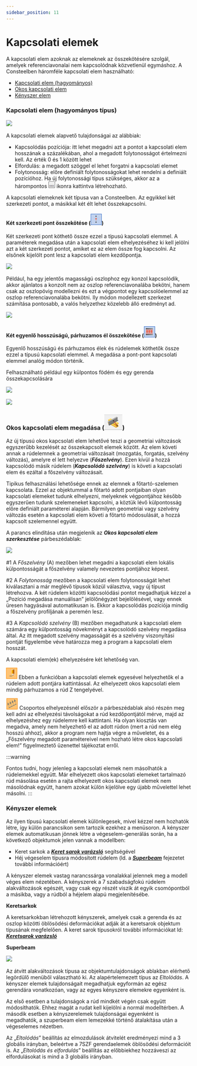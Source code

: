 ```yaml
---
sidebar_position: 11
---
```

# Kapcsolati elemek

<!-- wp:paragraph -->

A kapcsolati elem azoknak az elemeknek az összekötésére szolgál, amelyek referenciavonalai nem kapcsolódnak közvetlenül egymáshoz. A Consteelben háromféle kapcsolati elem használható:

<!-- /wp:paragraph -->

<!-- wp:list -->

- [Kapcsolati elem (hagyományos)](#kapcsolati-elem-hagyományos-típus)
- [Okos kapcsolati elem](#okos-kapcsolati-elem-megadása)
- [Kényszer elem](#kényszer-elemek)

<!-- /wp:list -->

<!-- wp:heading {"level":3} -->

### Kapcsolati elem (hagyományos típus)

<!-- /wp:heading -->

<!-- wp:image {"id":35085,"width":324,"height":77,"sizeSlug":"full","linkDestination":"media","className":"is-style-editorskit-rounded"} -->

[![](https://Consteelsoftware.com/wp-content/uploads/2022/04/tab_kapcsolati_elem.png)](./img/wp-content-uploads-2022-04-tab_kapcsolati_elem.png)

<!-- /wp:image -->

<!-- wp:paragraph -->

A kapcsolati elemek alapvető tulajdonságai az alábbiak:

<!-- /wp:paragraph -->

<!-- wp:list -->

- Kapcsolódás pozíciója: itt lehet megadni azt a pontot a kapcsolati elem hosszának a százalékában, ahol a megadott folytonosságot értelmezni kell. Az érték 0 és 1 között lehet
- Elfordulás: a megadott szöggel el lehet forgatni a kapcsolati elemet
- Folytonosság: előre definiált folytonosságokat lehet rendelni a definiált pozícióhoz. Ha új folytonossági típus szükséges, akkor az a hárompontos ![](./img/wp-content-uploads-2021-04-3dots-button.png) ikonra kattintva létrehozható.

<!-- /wp:list -->

<!-- wp:paragraph {"align":"justify"} -->

A kapcsolati elemeknek két típusa van a Consteelben. Az egyikkel két szerkezeti pontot, a másikkal két élt lehet összekapcsolni.

<!-- /wp:paragraph -->

<!-- wp:heading {"level":4} -->

#### Két szerkezeti pont összekötése (![](./img/wp-content-uploads-2021-04-cmd_link_point.png))

<!-- /wp:heading -->

<!-- wp:paragraph -->

Két szerkezeti pont köthető össze ezzel a típusú kapcsolati elemmel. A paraméterek megadása után a kapcsolati elem elhelyezéséhez ki kell jelölni azt a két szerkezeti pontot, amiket ez az elem össze fog kapcsolni. Az elsőnek kijelölt pont lesz a kapcsolati elem kezdőpontja.

<!-- /wp:paragraph -->

<!-- wp:image {"align":"center","id":35093,"width":358,"height":193,"sizeSlug":"full","linkDestination":"media","className":"is-style-editorskit-rounded"} -->

[![](https://Consteelsoftware.com/wp-content/uploads/2022/04/dial_kapcs_pont.png)](./img/wp-content-uploads-2022-04-dial_kapcs_pont.png)

<!-- /wp:image -->

<!-- wp:paragraph {"align":"justify"} -->

Például, ha egy jelentős magasságú oszlophoz egy konzol kapcsolódik, akkor ajánlatos a konzolt nem az oszlop referenciavonalába bekötni, hanem csak az oszlopövig modellezni és ezt a végpontot egy kapcsolóelemmel az oszlop referenciavonalába bekötni. Ily módon modellezett szerkezet számítása pontosabb, a valós helyzethez közelebb álló eredményt ad.

<!-- /wp:paragraph -->

<!-- wp:image {"align":"center","id":35101,"width":461,"height":261,"sizeSlug":"full","linkDestination":"media","className":"is-style-editorskit-rounded"} -->

[![](https://Consteelsoftware.com/wp-content/uploads/2022/04/scr_kapcs_pelda.png)](./img/wp-content-uploads-2022-04-scr_kapcs_pelda.png)

<!-- /wp:image -->

<!-- wp:heading {"level":4} -->

#### Két egyenlő hosszúságú, párhuzamos él összekötése (![](./img/wp-content-uploads-2021-04-cmd_link_line.png))

<!-- /wp:heading -->

<!-- wp:paragraph -->

Egyenlő hosszúságú és párhuzamos élek és rúdelemek köthetők össze ezzel a típusú kapcsolati elemmel. A megadása a pont-pont kapcsolati elemmel analóg módon történik.

<!-- /wp:paragraph -->

<!-- wp:paragraph -->

Felhasználható például egy külpontos födém és egy gerenda összekapcsolására

<!-- /wp:paragraph -->

<!-- wp:image {"align":"center","id":9046,"width":698,"height":296,"sizeSlug":"full","linkDestination":"media"} -->

[![](https://Consteelsoftware.com/wp-content/uploads/2021/04/6-10-slab-to-beam_1.jpg)](./img/wp-content-uploads-2021-04-6-10-slab-to-beam_1.jpg)

<!-- /wp:image -->

<!-- wp:image {"align":"center","id":9052,"width":698,"height":295,"sizeSlug":"full","linkDestination":"media"} -->

[![](https://Consteelsoftware.com/wp-content/uploads/2021/04/6-10-slab-to-beam_2.jpg)](./img/wp-content-uploads-2021-04-6-10-slab-to-beam_2.jpg)

<!-- /wp:image -->

<!-- wp:heading {"level":3} -->

### Okos kapcsolati elem megadása (![](./img/wp-content-uploads-2021-04-cmd_smartlink.png))

<!-- /wp:heading -->

<!-- wp:paragraph {"align":"justify"} -->

Az új típusú okos kapcsolati elem lehetővé teszi a geometriai változások egyszerűbb kezelését az összekapcsolt elemek között. Az elem követi annak a rúdelemnek a geometriai változásait (mozgatás, forgatás, szelvény változás), amelyre el lett helyezve (_**Főszelvény**_). Ezen kívül a hozzá kapcsolódó másik rúdelem (_**Kapcsolódó szelvény**_) is követi a kapcsolati elem és ezáltal a főszelvény változásait.

<!-- /wp:paragraph -->

<!-- wp:paragraph {"align":"justify"} -->

Tipikus felhasználási lehetősége ennek az elemnek a főtartó-szelemen kapcsolata. Ezzel az objektummal a főtartó adott pontjaiban olyan kapcsolati elemeket tudunk elhelyezni, melyeknek végpontjához később egyszerűen tudunk szelemeneket kapcsolni, a köztük lévő külpontosság előre definiált paraméterei alapján. Bármilyen geometriai vagy szelvény változás esetén a kapcsolati elem követi a főtartó módosulását, a hozzá kapcsolt szelemennel együtt.

<!-- /wp:paragraph -->

<!-- wp:paragraph -->

A parancs elindítása után megjelenik az _**Okos kapcsolati elem szerkesztése**_ párbeszédablak:

<!-- /wp:paragraph -->

<!-- wp:image {"align":"center","id":35109,"width":625,"height":518,"sizeSlug":"full","linkDestination":"media","className":"is-style-editorskit-rounded"} -->

[![](https://Consteelsoftware.com/wp-content/uploads/2022/04/dial_okos_kapcs.png)](./img/wp-content-uploads-2022-04-dial_okos_kapcs.png)

<!-- /wp:image -->

<!-- wp:paragraph {"align":"justify"} -->

\#1 A _Főszelvény_ (A) mezőben lehet megadni a kapcsolati elem lokális külpontosságát a főszelvény valamely nevezetes pontjához képest.

<!-- /wp:paragraph -->

<!-- wp:paragraph {"align":"justify"} -->

\#2 A _Folytonosság_ mezőben a kapcsolati elem folytonosságát lehet kiválasztani a már meglévő típusok közül választva, vagy új típust létrehozva. A két rúdelem közötti kapcsolódási pontot megadhatjuk kézzel a „Pozíció megadása manuálisan” jelölőnégyzet bejelölésével, vagy ennek üresen hagyásával automatikusan is. Ekkor a kapcsolódás pozíciója mindig a főszelvény profiljának a peremén lesz.

<!-- /wp:paragraph -->

<!-- wp:paragraph {"align":"justify"} -->

\#3 A _Kapcsolódó szelvény_ (B) mezőben megadhatunk a kapcsolati elem számára egy külpontosság növekményt a kapcsolódó szelvény megadása által. Az itt megadott szelvény magasságát és a szelvény viszonyítási pontját figyelembe véve határozza meg a program a kapcsolati elem hosszát.

<!-- /wp:paragraph -->

<!-- wp:paragraph -->

A kapcsolati elem(ek) elhelyezésére két lehetőség van.

<!-- /wp:paragraph -->

<!-- wp:paragraph {"align":"justify"} -->

![](./img/wp-content-uploads-2021-04-5-3-draw-ico-11.png) Ebben a funkcióban a kapcsolati elemek egyesével helyezhetők el a rúdelem adott pontjára kattintással. Az elhelyezett okos kapcsolati elem mindig párhuzamos a rúd Z tengelyével.

<!-- /wp:paragraph -->

<!-- wp:paragraph {"align":"justify"} -->

![](./img/wp-content-uploads-2021-04-cmd_multi_place.png) Csoportos elhelyezésnél először a párbeszédablak alsó részén meg kell adni az elhelyezési távolságokat a rúd kezdőpontjától mérve, majd az elhelyezéshez egy rúdelemre kell kattintani. Ha olyan kiosztás van megadva, amely nem helyezhető el az adott rúdon (mert a rúd nem elég hosszú ahhoz), akkor a program nem hajtja végre a műveletet, és a „Főszelvény megadott paramétereivel nem hozható létre okos kapcsolati elem!” figyelmeztető üzenettel tájékoztat erről.

<!-- /wp:paragraph -->

<!-- wp:image {"align":"left","id":21420,"width":67,"height":71,"sizeSlug":"full","linkDestination":"none"} -->

:::warning

Fontos tudni, hogy jelenleg a kapcsolati elemek nem másolhatók a rúdelemekkel együtt. Már elhelyezett okos kapcsolati elemeket tartalmazó rúd másolása esetén a rajta elhelyezett okos kapcsolati elemek nem másolódnak együtt, hanem azokat külön kijelölve egy újabb művelettel lehet másolni.
:::
<!-- /wp:paragraph -->

<!-- wp:spacer {"height":"10px"} -->

<!-- /wp:spacer -->

<!-- wp:heading {"level":3} -->

### Kényszer elemek

<!-- /wp:heading -->

<!-- wp:paragraph {"align":"justify"} -->

Az ilyen típusú kapcsolati elemek különlegesek, mivel kézzel nem hozhatók létre, így külön parancsikon sem tartozik ezekhez a menüsoron. A kényszer elemek automatikusan jönnek létre a végeselem-generálás során, ha a következő objektumok jelen vannak a modellben:

<!-- /wp:paragraph -->

<!-- wp:list -->

- Keret sarkok a [**_Keret sarok varázsló_**](../5_0_structural-modeling/5_7_frame-corner-wizard.md) segítségével
- Héj végeselem típusra módosított rúdelem (ld. a **_[Superbeam](../5_0_structural-modeling/5_14_superbeam.md)_** fejezetet további információért)

<!-- /wp:list -->

<!-- wp:paragraph -->

A kényszer elemek vastag narancssárga vonalakkal jelennek meg a modell véges elem nézetében. A kényszerek a 7 szabadságfokú rúdelem alakváltozások egészét, vagy csak egy részét viszik át egyik csomópontból a másikba, vagy a rúdból a héjelem alapú megjelenítésébe.

<!-- /wp:paragraph -->

<!-- wp:paragraph -->

**Keretsarkok**

<!-- /wp:paragraph -->

<!-- wp:paragraph -->

A keretsarkokban létrehozott kényszerek, amelyek csak a gerenda és az oszlop közötti öblösödési deformációkat adják át a keretsarok objektum típusának megfelelően. A keret sarok típusokról további információkat ld: [**_Keretsarok varázsló_**](../5_0_structural-modeling/5_7_frame-corner-wizard.md)

<!-- /wp:paragraph -->

<!-- wp:paragraph -->

**Superbeam**

<!-- /wp:paragraph -->

<!-- wp:image {"align":"right","id":35125,"width":316,"height":91,"sizeSlug":"full","linkDestination":"media","className":"is-style-editorskit-rounded"} -->

[![](https://Consteelsoftware.com/wp-content/uploads/2022/04/obj_tul_kenyszer_superbeam.png)](./img/wp-content-uploads-2022-04-obj_tul_kenyszer_superbeam.png)

<!-- /wp:image -->

<!-- wp:paragraph {"align":"justify"} -->

Az átvitt alakváltozások típusa az objektumtulajdonságok ablakban elérhető legördülő menüből választható ki. Az alapértelemezett típus az _Eltolódás_. A kényszer elemek tulajdonságait megadhatjuk egyformán az egész gerendára vonatkozóan, vagy az egyes kényszere elemekre egyenként is.

<!-- /wp:paragraph -->

<!-- wp:paragraph {"align":"justify"} -->

Az első esetben a tulajdonságok a rúd mindkét végén csak együtt módosíthatók. Ehhez magát a rudat kell kijelölni a normál modelltérben. A második esetben a kényszerelemek tulajdonságai egyenként is megadhatók, a szuperbeam elem lemezekké történő átalakítása után a végeselemes nézetben.

<!-- /wp:paragraph -->

<!-- wp:paragraph {"align":"justify"} -->

Az „_Eltolódás_” beállítás az elmozdulások átvitelét eredményezi mind a 3 globális irányban, beleértve a 7SZF gerendaelemek öblösödési deformációit is. Az „_Eltolódás és elfordulás_” beállítás az előbbiekhez hozzáveszi az elfordulásokat is mind a 3 globális irányban.

<!-- /wp:paragraph -->
